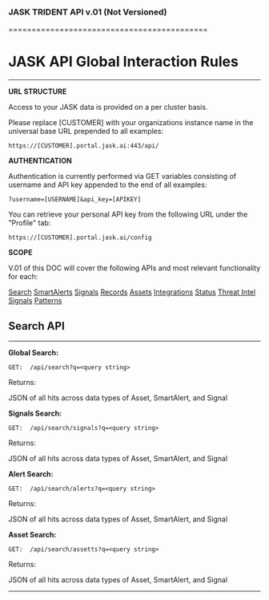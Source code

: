 ### JASK TRIDENT API v.01 (Not Versioned)
===========================================

# JASK API Global Interaction Rules
-------------------------------------------
**URL STRUCTURE**

Access to your JASK data is provided on a per cluster basis. 

Please replace [CUSTOMER] with your organizations instance name in the universal base URL prepended to all examples:
```
https://[CUSTOMER].portal.jask.ai:443/api/
```
**AUTHENTICATION**

Authentication is currently performed via GET variables consisting of username and API key appended to the end of all examples: 
```
?username=[USERNAME]&api_key=[APIKEY]
```
You can retrieve your personal API key from the following URL under the "Profile" tab:
```
https://[CUSTOMER].portal.jask.ai/config 
```
**SCOPE**

V.01 of this DOC will cover the following APIs and most relevant functionality for each:

[Search](#Search-API) [SmartAlerts](#Alerts-API) [Signals](#Signals-API) [Records](#Records-API) [Assets](#Assets-API) [Integrations](#Integrations-API) [Status](#Status-API) [Threat Intel](#Threat-Intel-API) [Signals](#Signals-API) [Patterns](#Patterns-API)

## Search API
-------------------------------------------

**Global Search:**
```
GET:  /api/search?q=<query string>
```
Returns:

JSON of all hits across data types of Asset, SmartAlert, and Signal

**Signals Search:**
```
GET:  /api/search/signals?q=<query string>
```
Returns:

JSON of all hits across data types of Asset, SmartAlert, and Signal

**Alert Search:**
```
GET:  /api/search/alerts?q=<query string>
```
Returns:

JSON of all hits across data types of Asset, SmartAlert, and Signal

**Asset Search:**
```
GET:  /api/search/assetts?q=<query string>
```
Returns:

JSON of all hits across data types of Asset, SmartAlert, and Signal

-------------------------------------------

